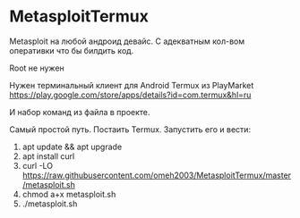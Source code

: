 # MetasploitTermux
Metasploit на любой андроид девайс. С адекватным кол-вом оперативки что бы билдить код. 

Root не нужен

Нужен терминальный клиент для Android Termux из PlayMarket https://play.google.com/store/apps/details?id=com.termux&hl=ru

И набор команд из файла в проекте. 

Самый простой путь. Постаить Termux. Запустить его и вести:
1. apt update && apt upgrade
2. apt install curl
3. curl -LO https://raw.githubusercontent.com/omeh2003/MetasploitTermux/master/metasploit.sh
4. chmod a+x metasploit.sh
5. ./metasploit.sh
